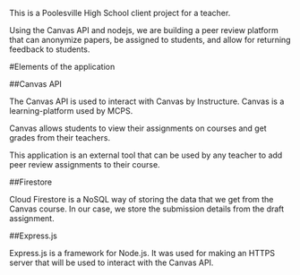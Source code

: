 This is a Poolesville High School client project for a teacher.

Using the Canvas API and nodejs, we are building a peer review platform that can anonymize papers, be assigned to students,
and allow for returning feedback to students.

#Elements of the application

##Canvas API

The Canvas API is used to interact with Canvas by Instructure. Canvas is a learning-platform used by MCPS.

Canvas allows students to view their assignments on courses and get grades from their teachers.

This application is an external tool that can be used by any teacher to add peer review assignments to their course.


##Firestore

Cloud Firestore is a NoSQL way of storing the data that we get from the Canvas course. In our case, we store the submission details from the draft assignment.

##Express.js

Express.js is a framework for Node.js. It was used for making an HTTPS server that will be used to interact with the Canvas API.
